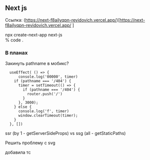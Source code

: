 ## Next js

Ссылка: (https://next-f8ailyqpn-revidovich.vercel.app/)[https://next-f8ailyqpn-revidovich.vercel.app/ ] 

npx create-next-app next-js  
% code .  

### В планах  

Закинуть pathname в мобикс?
```
  useEffect( () => {
      console.log('00000', timer)
    if (pathname === '/404') {
      timer = setTimeout(() => {
        if (pathname === '/404') {
          router.push('/')
        }
      }, 3000);
    } else {
      console.log('f', timer)
      window.clearTimeout(timer);
    }
  }, [])
```
  
ssr (by 1 - getServerSideProps) vs ssg (all - getStaticPaths)  
  
Решить проблему с svg  
    
добавила тс